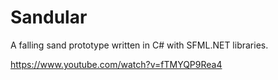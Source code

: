 # Sandular

A falling sand prototype written in C# with SFML.NET libraries.

https://www.youtube.com/watch?v=fTMYQP9Rea4
